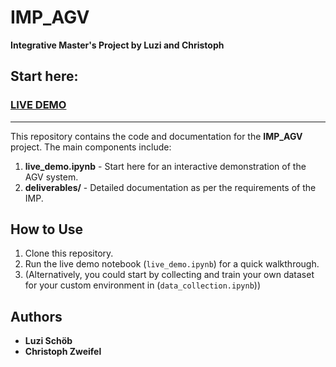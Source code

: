 # IMP_AGV
**Integrative Master's Project by Luzi and Christoph**

## Start here:
### **[LIVE DEMO](live_demo.ipynb)**

---

This repository contains the code and documentation for the **IMP_AGV** project. The main components include:

1. **live_demo.ipynb** - Start here for an interactive demonstration of the AGV system.
3. **deliverables/** - Detailed documentation as per the requirements of the IMP.

## How to Use
1. Clone this repository.
2. Run the live demo notebook (`live_demo.ipynb`) for a quick walkthrough.
3. (Alternatively, you could start by collecting and train your own dataset for your custom environment in (`data_collection.ipynb`))

## Authors
- **Luzi Schöb**
- **Christoph Zweifel**

